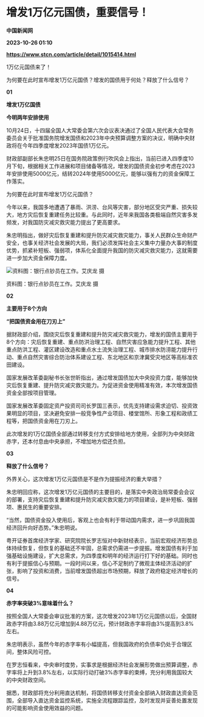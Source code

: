 # 增发1万亿元国债，重要信号！
**中国新闻网**

**2023-10-26 01:10**

**https://www.stcn.com/article/detail/1015414.html**

1万亿元国债来了！

为何要在此时宣布增发1万亿元国债？增发的国债用于何处？释放了什么信号？

**01**

**增发1万亿国债**

**今明两年安排使用**

10月24日，十四届全国人大常委会第六次会议表决通过了全国人民代表大会常务委员会关于批准国务院增发国债和2023年中央预算调整方案的决议，明确中央财政将在今年四季度增发2023年国债1万亿元。

财政部副部长朱忠明25日在国务院政策例行吹风会上指出，当前已进入四季度10月下旬，根据相关工作进展和项目储备等情况，增发的国债资金初步考虑在2023年安排使用5000亿元，结转2024年使用5000亿元，能够以强有力的资金保障工作落实。

为何要在此时宣布增发1万亿元国债？

今年以来，我国多地遭遇了暴雨、洪涝、台风等灾害，部分地区受灾严重、损失较大，地方灾后恢复重建任务比较重。与此同时，近年来我国各类极端自然灾害多发频发，对我国防灾减灾救灾能力提出了更高要求。

朱忠明指出，做好灾后恢复重建和提升防灾减灾救灾能力，事关人民群众生命财产安全，也事关经济社会发展的大局，我们必须发挥社会主义集中力量办大事的制度优势，抓紧补短板、强弱项，体系化全面提升我国的防灾减灾救灾能力，这就需要进一步加大资金保障力度。

![](https://stcn-main.oss-cn-shenzhen.aliyuncs.com/upload/wechat/20231026/20231026085833_6539b9b93362d.png "资料图：银行点钞员在工作。艾庆龙 摄")

资料图：银行点钞员在工作。艾庆龙 摄

**02**

**主要用于8个方向**

**“把国债资金用在刀刃上”**

据财政部介绍，围绕灾后恢复重建和提升防灾减灾救灾能力，增发的国债主要用于8个方向：灾后恢复重建、重点防洪治理工程、自然灾害应急能力提升工程、其他重点防洪工程、灌区建设改造和重点水土流失治理工程、城市排水防涝能力提升行动、重点自然灾害综合防治体系建设工程、东北地区和京津冀受灾地区等高标准农田建设。

国家发展改革委副秘书长张世昕指出，通过增发国债加大中央投资力度，能够加快灾后恢复重建、提升防灾减灾救灾能力。为促进资金使用精准有效，本次增发国债资金全部按项目管理。

国家发展改革委固定资产投资司司长罗国三表示，优先支持建设需求迫切、投资效果明显的项目，坚决避免安排一般竞争性产业项目、楼堂馆所、形象工程和政绩工程等，把国债资金用在刀刃上。

此次增发的1万亿国债全部通过转移支付方式安排给地方使用，全部列为中央财政赤字，还本付息由中央承担，不增加地方偿还负担。

**03**

**释放了什么信号？**

外界关心，这次增发1万亿元国债是不是作为提振经济的重大举措？

朱忠明回应称，这次增发1万亿元国债的主要目的，是落实中央政治局常委会会议的部署，支持灾后恢复重建和提升防灾减灾救灾能力的项目建设，是补短板、强弱项、惠民生的重要安排。

“当然，国债资金投入使用后，客观上也会有利于带动国内需求，进一步巩固我国经济回升向好态势。”朱忠明说。

粤开证券首席经济学家、研究院院长罗志恒对中新财经表示，当前宏观经济形势总体持续恢复，但恢复的基础还不牢固，总需求仍需进一步提振。增发国债有利于加强基础设施建设，扩大总需求，为四季度和明年的经济运行打下好的基础。同时也有利于提振信心与预期。一段时间以来，信心不足制约了微观主体经济活动的扩张，影响了投资和消费，当前增发国债超出市场预期，释放了政府稳定经济增长的信号。

**04**

**赤字率突破3%意味着什么？**

按照全国人大常委会审议批准的方案，这次增发2023年1万亿元国债以后，全国财政赤字将由3.88万亿元增加到4.88万亿元，预计财政赤字率将由3%提高到3.8%左右。

朱忠明表示，虽然今年的赤字率有小幅提高，但我国政府的负债率仍处于合理区间，整体风险可控。

在罗志恒看来，中央审时度势，实事求是根据经济社会发展形势做出预算调整，赤字率将上升到3.8%左右，以实际行动打破3%赤字率的束缚，充分利用我国较大的中央财政空间。

据悉，财政部将充分利用直达机制，将国债转移支付资金全部纳入财政直达资金范围，全部导入直达资金监控系统，实施全流程跟踪监控，及时发现并妥善处置发现的可能影响资金使用效益的问题。